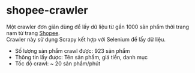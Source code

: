 # shopee-crawler
Một crawler đơn giản dùng để lấy dữ liệu từ gần 1000 sản phẩm thời trang nam từ trang [Shopee](https://shopee.vn).  
  Crawler này sử dụng Scrapy kết hợp với Selenium để lấy dữ liệu.
  - Số lượng sản phẩm crawl được: 923 sản phẩm
  - Thông tin lấy được: Tên sản phẩm, giá tiền, danh mục  
  - Tốc độ crawl: ~ 20 sản phẩm/phút


